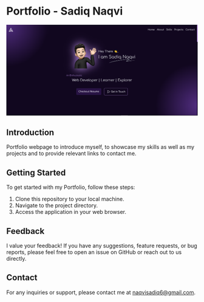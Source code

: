 # Portfolio - Sadiq Naqvi

<img src="PortfolioScreenshot.png">

## Introduction

Portfolio webpage to introduce myself, to showcase my skills as well as my projects and to provide relevant links to contact me.

## Getting Started

To get started with my Portfolio, follow these steps:

1. Clone this repository to your local machine.
2. Navigate to the project directory.
3. Access the application in your web browser.

## Feedback

I value your feedback! If you have any suggestions, feature requests, or bug reports, please feel free to open an issue on GitHub or reach out to us directly.

## Contact

For any inquiries or support, please contact me at [naqvisadiq6@gmail.com](mailto:naqvisadiq6@gmail.com).
